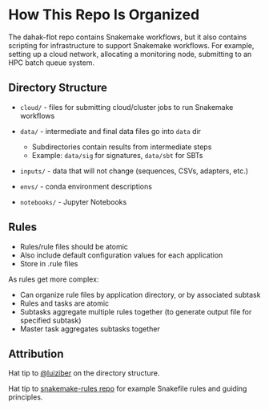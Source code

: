 # How This Repo Is Organized

The dahak-flot repo contains Snakemake workflows, but it also contains scripting for infrastructure to support Snakemake workflows. For example, setting up a cloud network, allocating a monitoring node, submitting to an HPC batch queue system.

## Directory Structure

* `cloud/` - files for submitting cloud/cluster jobs to run Snakemake workflows

* `data/` - intermediate and final data files go into `data` dir
    * Subdirectories contain results from intermediate steps
    * Example: `data/sig` for signatures, `data/sbt` for SBTs

* `inputs/` - data that will not change (sequences, CSVs, adapters, etc.)

* `envs/` - conda environment descriptions

* `notebooks/` - Jupyter Notebooks

## Rules

* Rules/rule files should be atomic
* Also include default configuration values for each application
* Store in .rule files

As rules get more complex:
* Can organize rule files by application directory, or by associated subtask
* Rules and tasks are atomic
* Subtasks aggregate multiple rules together (to generate output file for specified subtask)
* Master task aggregates subtasks together

## Attribution

Hat tip to [@luiziber](https://github.com/luizirber) on the directory structure.

Hat tip to [snakemake-rules repo](https://github.com/percyfal/snakemake-rules) for example Snakefile rules and guiding principles.
